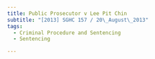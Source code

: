 ```yaml
---
title: Public Prosecutor v Lee Pit Chin
subtitle: "[2013] SGHC 157 / 20\_August\_2013"
tags:
  - Criminal Procedure and Sentencing
  - Sentencing

---
```


